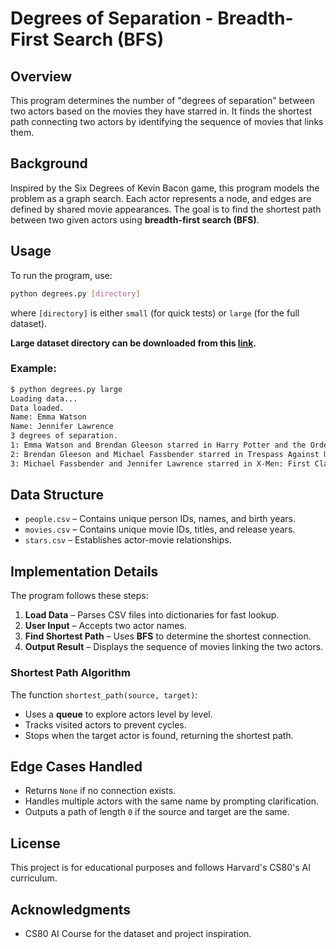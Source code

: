 # Degrees of Separation - Breadth-First Search (BFS)

## Overview
This program determines the number of "degrees of separation" between two actors based on the movies they have starred in. It finds the shortest path connecting two actors by identifying the sequence of movies that links them.

## Background
Inspired by the Six Degrees of Kevin Bacon game, this program models the problem as a graph search. Each actor represents a node, and edges are defined by shared movie appearances. The goal is to find the shortest path between two given actors using **breadth-first search (BFS)**.

## Usage
To run the program, use:
```sh
python degrees.py [directory]
```
where `[directory]` is either `small` (for quick tests) or `large` (for the full dataset).

**Large dataset directory can be downloaded from this [link](https://drive.google.com/drive/folders/1dAZzqmJ-qkg73bd2cbqw6n4OWWxeI86l?usp=sharing).**

### Example:
```sh
$ python degrees.py large
Loading data...
Data loaded.
Name: Emma Watson
Name: Jennifer Lawrence
3 degrees of separation.
1: Emma Watson and Brendan Gleeson starred in Harry Potter and the Order of the Phoenix
2: Brendan Gleeson and Michael Fassbender starred in Trespass Against Us
3: Michael Fassbender and Jennifer Lawrence starred in X-Men: First Class
```

## Data Structure
- `people.csv` – Contains unique person IDs, names, and birth years.
- `movies.csv` – Contains unique movie IDs, titles, and release years.
- `stars.csv` – Establishes actor-movie relationships.

## Implementation Details
The program follows these steps:
1. **Load Data** – Parses CSV files into dictionaries for fast lookup.
2. **User Input** – Accepts two actor names.
3. **Find Shortest Path** – Uses **BFS** to determine the shortest connection.
4. **Output Result** – Displays the sequence of movies linking the two actors.

### Shortest Path Algorithm
The function `shortest_path(source, target)`:
- Uses a **queue** to explore actors level by level.
- Tracks visited actors to prevent cycles.
- Stops when the target actor is found, returning the shortest path.

## Edge Cases Handled
- Returns `None` if no connection exists.
- Handles multiple actors with the same name by prompting clarification.
- Outputs a path of length `0` if the source and target are the same.

## License
This project is for educational purposes and follows Harvard's CS80's AI curriculum.

## Acknowledgments
- CS80 AI Course for the dataset and project inspiration.


